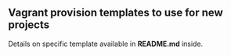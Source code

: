 ## Vagrant provision templates to use for new projects

Details on specific template available in **README.md** inside.
